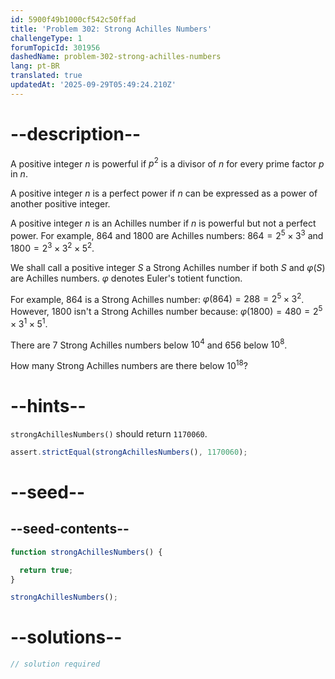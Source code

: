 ```yaml
---
id: 5900f49b1000cf542c50ffad
title: 'Problem 302: Strong Achilles Numbers'
challengeType: 1
forumTopicId: 301956
dashedName: problem-302-strong-achilles-numbers
lang: pt-BR
translated: true
updatedAt: '2025-09-29T05:49:24.210Z'
---
```


# --description--

A positive integer $n$ is powerful if $p^2$ is a divisor of $n$ for every prime factor $p$ in $n$.

A positive integer $n$ is a perfect power if $n$ can be expressed as a power of another positive integer.

A positive integer $n$ is an Achilles number if $n$ is powerful but not a perfect power. For example, 864 and 1800 are Achilles numbers: $864 = 2^5 \times 3^3$ and $1800 = 2^3 \times 3^2 \times 5^2$.

We shall call a positive integer $S$ a Strong Achilles number if both $S$ and $φ(S)$ are Achilles numbers. $φ$ denotes Euler's totient function.

For example, 864 is a Strong Achilles number: $φ(864) = 288 = 2^5 \times 3^2$. However, 1800 isn't a Strong Achilles number because: $φ(1800) = 480 = 2^5 \times 3^1 \times 5^1$.

There are 7 Strong Achilles numbers below ${10}^4$ and 656 below ${10}^8$.

How many Strong Achilles numbers are there below ${10}^{18}$?

# --hints--

`strongAchillesNumbers()` should return `1170060`.

```js
assert.strictEqual(strongAchillesNumbers(), 1170060);
```

# --seed--

## --seed-contents--

```js
function strongAchillesNumbers() {

  return true;
}

strongAchillesNumbers();
```

# --solutions--

```js
// solution required
```
